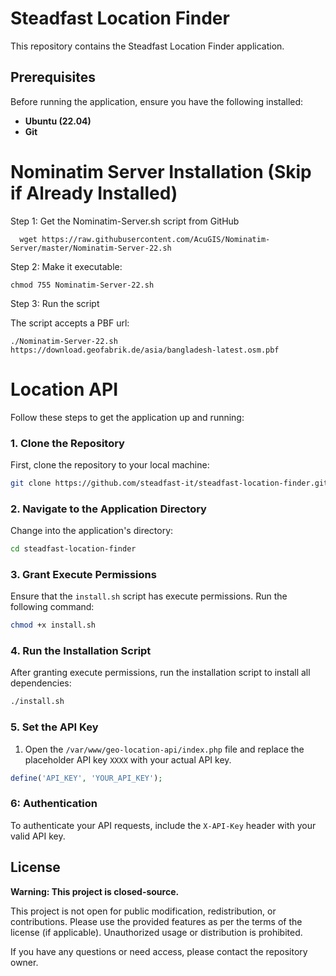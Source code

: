 
# Steadfast Location Finder

This repository contains the Steadfast Location Finder application.

## Prerequisites

Before running the application, ensure you have the following installed:

- **Ubuntu (22.04)**
- **Git**

# Nominatim Server Installation (Skip if Already Installed)

Step 1: Get the Nominatim-Server.sh script from GitHub

      wget https://raw.githubusercontent.com/AcuGIS/Nominatim-Server/master/Nominatim-Server-22.sh

Step 2: Make it executable:

    chmod 755 Nominatim-Server-22.sh

Step 3: Run the script

The script accepts a PBF url:

    ./Nominatim-Server-22.sh  https://download.geofabrik.de/asia/bangladesh-latest.osm.pbf


# Location API

Follow these steps to get the application up and running:

### 1. Clone the Repository

First, clone the repository to your local machine:

```bash
git clone https://github.com/steadfast-it/steadfast-location-finder.git
```

### 2. Navigate to the Application Directory

Change into the application's directory:

```bash
cd steadfast-location-finder
```

### 3. Grant Execute Permissions

Ensure that the `install.sh` script has execute permissions. Run the following command:

```bash
chmod +x install.sh
```

### 4. Run the Installation Script

After granting execute permissions, run the installation script to install all dependencies:

```bash
./install.sh
```

### 5. Set the API Key

1. Open the `/var/www/geo-location-api/index.php` file and replace the placeholder API key `XXXX` with your actual API key.

```php
define('API_KEY', 'YOUR_API_KEY');
```

### 6: Authentication

To authenticate your API requests, include the `X-API-Key` header with your valid API key.

## License

**Warning: This project is closed-source.**

This project is not open for public modification, redistribution, or contributions. Please use the provided features as per the terms of the license (if applicable). Unauthorized usage or distribution is prohibited.

If you have any questions or need access, please contact the repository owner.